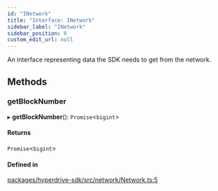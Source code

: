 ```yaml
---
id: "INetwork"
title: "Interface: INetwork"
sidebar_label: "INetwork"
sidebar_position: 0
custom_edit_url: null
---
```


An interface representing data the SDK needs to get from the network.

## Methods

### getBlockNumber

▸ **getBlockNumber**(): `Promise`<`bigint`\>

#### Returns

`Promise`<`bigint`\>

#### Defined in

[packages/hyperdrive-sdk/src/network/Network.ts:5](https://github.com/delvtech/hyperdrive-monorepo/blob/75f770a/packages/hyperdrive-sdk/src/network/Network.ts#L5)
